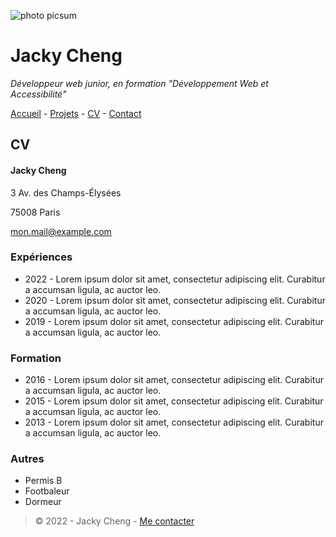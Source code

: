 ![ photo picsum](https://img.freepik.com/photos-gratuite/vue-laterale-gens-affaires-recadres-meconnaissables-recadres-travaillant-au-bureau-commun_1098-20474.jpg?w=740&t=st=1695027845~exp=1695028445~hmac=2eb9969c8f0b4fce677b578bfb3fd81ae49e5e049ad0f515e33c8a57f73f4e8e)
# Jacky Cheng
_Développeur web junior, en formation "Développement Web et Accessibilité"_

[Accueil](https://github.com/Jacky-Chg/S01E11-Atelier-Recap-Exo/blob/main/README.md) - [Projets](https://github.com/Jacky-Chg/S01E11-Atelier-Recap-Exo/blob/main/projets.md) - [CV](https://github.com/Jacky-Chg/S01E11-Atelier-Recap-Exo/blob/main/CV.md) - [Contact](https://github.com/Jacky-Chg/S01E11-Atelier-Recap-Exo/blob/main/contact.md)

## CV

#### Jacky Cheng

3 Av. des Champs-Élysées

75008 Paris

mon.mail@example.com

### Expériences
- 2022 - Lorem ipsum dolor sit amet, consectetur adipiscing elit. Curabitur a accumsan ligula, ac auctor leo. 
- 2020 - Lorem ipsum dolor sit amet, consectetur adipiscing elit. Curabitur a accumsan ligula, ac auctor leo. 
- 2019 - Lorem ipsum dolor sit amet, consectetur adipiscing elit. Curabitur a accumsan ligula, ac auctor leo. 

### Formation
- 2016 - Lorem ipsum dolor sit amet, consectetur adipiscing elit. Curabitur a accumsan ligula, ac auctor leo. 
- 2015 - Lorem ipsum dolor sit amet, consectetur adipiscing elit. Curabitur a accumsan ligula, ac auctor leo. 
- 2013 - Lorem ipsum dolor sit amet, consectetur adipiscing elit. Curabitur a accumsan ligula, ac auctor leo. 

### Autres
- Permis B
- Footbaleur
- Dormeur

>© 2022 - Jacky Cheng - [Me contacter](https://github.com/Jacky-Chg/S01E11-Atelier-Recap-Exo/blob/main/contact.md)
